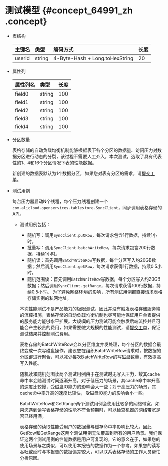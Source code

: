 # 测试模型 {#concept_64991_zh .concept}

-   表结构

    |主键名|类型|编码方式|长度|
    |:--|:-|:---|:-|
    |userid|string|4-Byte-Hash + Long.toHexString|20|

-   属性列

    |属性列名|类型|长度|
    |:---|:-|:-|
    |field0|string|100|
    |field1|string|100|
    |field2|string|100|
    |field3|string|100|
    |field4|string|100|

-   分区数量

    表格存储的自动负载均衡机制能够根据表下各个分区的数据量、访问压力对数据分区进行动态的分裂，该过程不需要人工介入，本次测试，选取了具有代表性的1、4和16个分区情况下表的性能数据。

    新创建的数据表默认为1个数据分区，如果您对表有分区的需求，请[提交工单](https://workorder-intl.console.aliyun.com/#/ticket/createIndex)。

-   测试用例

    每台压力器启动N个线程，每个压力线程创建一个`com.alicloud.openservices.tablestore.SyncClient`，同步调用表格存储的API。

    -   测试用例包括：

        -   随机写：调用`SyncClient.putRow`，每次请求包含1行数据，持续1小时。
        -   批量写：调用`SyncClient.batchWriteRow`，每次请求包含200行数据，持续1小时。
        -   随机读：首先调用`BatchWriteRow`写数据，每个分区写入约20GB数据；然后调用`SyncClient.getRow`，每次请求获得1行数据，持续0.5小时。
        -   随机范围读：首先调用`BatchWriteRow`写数据，每个分区写入约20GB数据；然后调用`SyncClient.getRange`，每次请求获得100行数据，持续0.5小时。
        为了避免网络环境的影响，所有测试用例都直接请求表格存储实例的私网地址。

        本次性能测试不是产品能力的极限测试，因此并没有触发表格存储服务端的流控措施，表格存储的自动负载均衡机制也尽可能地保证用户单表提供的服务能力能够水平扩展。大规模的压力测试可能会触发后端流控并且可能会产生较贵的费用，如果需要做大规模的性能测试，请[提交工单](https://workorder-intl.console.aliyun.com/#/ticket/createIndex)，保证测试结果并控制测试费用。

        表格存储的BatchWriteRow会以分区维度并发处理，每个分区的数据会最终变成一次写磁盘操作。建议您在组织BatchWriteRow请求时，按数据的分区键进行聚合，可以减少每次BatchWriteRow的写磁盘数量，有效提高写入性能。

        随机读和随机范围读两个测试用例由于在测试时无写入压力，故其cache命中率会随测试时间逐渐升高。对于低压力的场景，其cache命中率升高的速度比较慢，受磁盘IO能力的影响会大一些；对于高压力的场景，其cache命中率升高的速度比较快，受磁盘IO能力的影响会小一些。

        BatchWriteRow和GetRange两个测试用例会使用比较多的网络带宽，如果您遇到读写表格存储的性能不符合预期时，可以检查机器的网络带宽是否已经用满。

        表格存储的读取性能受用户的数据量与缓存命中率影响比较大。因此GetRow和GetRange这两个测试用例无法覆盖到所有的用户场景。我们保证这两个测试用例的性能数据是用户可复现的，它的意义在于，如果您的使用场景与之类似，可以使用本报告的数据作为一个参考。如果您的读写吞吐或延时与本报告的数据偏差较大，可以联系表格存储的工作人员帮忙分析原因。


